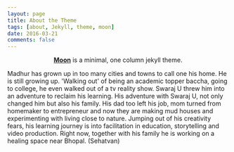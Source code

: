 ```yaml
---
layout: page
title: About the Theme
tags: [about, Jekyll, theme, moon]
date: 2016-03-21
comments: false
---
```

    
<center><a href="http://taylantatli.github.io/Moon"><b>Moon</b></a> is a minimal, one column jekyll theme.</center>

Madhur has grown up in too many cities and towns to call one his home. He is still growing up. 'Walking out' of being an academic topper baccha, going to college, he even walked out of a tv reality show. Swaraj U threw him into an adventure to reclaim his learning.  His adventure with Swaraj U, not only changed him but also his family. His dad too left his job, mom turned from homemaker to entrepreneur and now they are making mud houses and experimenting with living close to nature. Jumping out of his creativity fears, his learning journey is into facilitation in education, storytelling and video production. Right now, together with his family he is working on a healing space near Bhopal. (Sehatvan)
